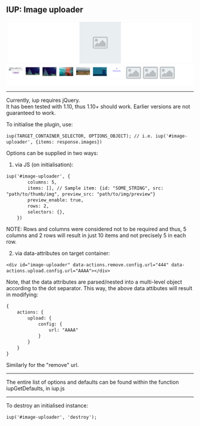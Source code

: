 ## IUP: Image uploader  

![screenshot][screenshot]  

----------------  
Currently, iup requires jQuery.  
It has been tested with 1.10, thus 1.10+ should work. Earlier versions are not guaranteed to work.  
  
To initialise the plugin, use:  
```
iup(TARGET_CONTAINER_SELECTOR, OPTIONS_OBJECT); // i.e. iup('#image-uploader', {items: response.images})
```  

Options can be supplied in two ways:   
  
1. via JS (on initialisation):
```
iup('#image-uploader', {
        columns: 5,
        items: [], // Sample item: {id: "SOME_STRING", src: "path/to/thumb/img", preview_src: "path/to/img/preview"}
        preview_enable: true,
        rows: 2,
        selectors: {},
    })
```  
NOTE: Rows and columns were considered not to be required and thus, 5 columns and 2 rows will result in just 10 items and not precisely 5 in each row.

  
2. via data-attributes on target container:  
```
<div id="image-uploader" data-actions.remove.config.url="444" data-actions.upload.config.url="AAAA"></div>  
```   

Note, that the data attributes are parsed/nested into a multi-level object according to the dot separator. This way,
the above data attibutes will result in modifying:   
```
{
    actions: {
        upload: {
            config: {
                url: "AAAA"
            }
        }
    }
}
```  

Similarly for the "remove" url.  

------------------  

The entire list of options and defaults can be found within the function iupGetDefaults, in iup.js

------------------  


To destroy an initialised instance:  
```
iup('#image-uploader', 'destroy');
```   

[screenshot]: https://raw.githubusercontent.com/lesh1k/iup/master/screenshot.png
